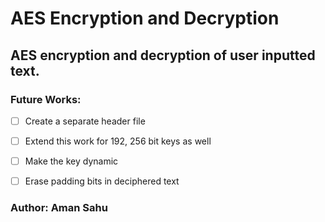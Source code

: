# AES Encryption and Decryption
AES encryption and decryption of user inputted text. 
---

### Future Works:
  * [ ] Create a separate header file
  * [ ] Extend this work for 192, 256 bit keys as well
  * [ ] Make the key dynamic
  * [ ] Erase padding bits in deciphered text


### Author: Aman Sahu
